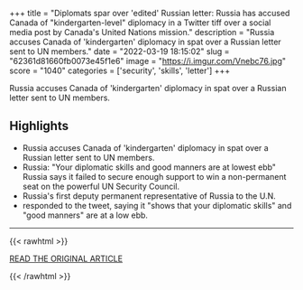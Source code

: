+++
title = "Diplomats spar over 'edited' Russian letter: Russia has accused Canada of \"kindergarten-level\" diplomacy in a Twitter tiff over a social media post by Canada's United Nations mission."
description = "Russia accuses Canada of 'kindergarten' diplomacy in spat over a Russian letter sent to UN members."
date = "2022-03-19 18:15:02"
slug = "62361d81660fb0073e45f1e6"
image = "https://i.imgur.com/Vnebc76.jpg"
score = "1040"
categories = ['security', 'skills', 'letter']
+++

Russia accuses Canada of 'kindergarten' diplomacy in spat over a Russian letter sent to UN members.

## Highlights

- Russia accuses Canada of 'kindergarten' diplomacy in spat over a Russian letter sent to UN members.
- Russia: "Your diplomatic skills and good manners are at lowest ebb" Russia says it failed to secure enough support to win a non-permanent seat on the powerful UN Security Council.
- Russia's first deputy permanent representative of Russia to the U.N.
- responded to the tweet, saying it "shows that your diplomatic skills" and "good manners" are at a low ebb.

---

{{< rawhtml >}}
  <p class="article-category">
    <a target="_blank" href="https://www.bbc.co.uk/news/world-us-canada-60745569">READ THE ORIGINAL ARTICLE</a>
  </p>
{{< /rawhtml >}}
